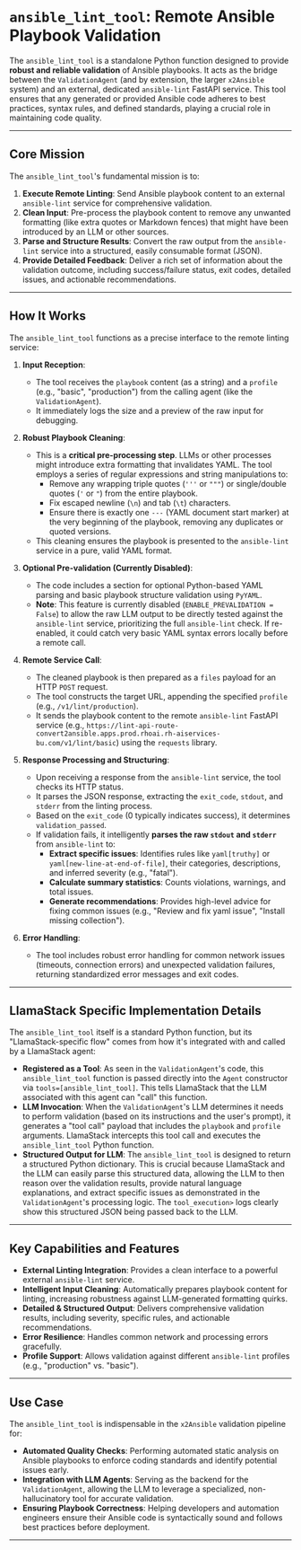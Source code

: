 
# `ansible_lint_tool`: Remote Ansible Playbook Validation

The `ansible_lint_tool` is a standalone Python function designed to provide **robust and reliable validation** of Ansible playbooks. It acts as the bridge between the `ValidationAgent` (and by extension, the larger `x2Ansible` system) and an external, dedicated `ansible-lint` FastAPI service. This tool ensures that any generated or provided Ansible code adheres to best practices, syntax rules, and defined standards, playing a crucial role in maintaining code quality.

---

## Core Mission

The `ansible_lint_tool`'s fundamental mission is to:

1.  **Execute Remote Linting**: Send Ansible playbook content to an external `ansible-lint` service for comprehensive validation.
2.  **Clean Input**: Pre-process the playbook content to remove any unwanted formatting (like extra quotes or Markdown fences) that might have been introduced by an LLM or other sources.
3.  **Parse and Structure Results**: Convert the raw output from the `ansible-lint` service into a structured, easily consumable format (JSON).
4.  **Provide Detailed Feedback**: Deliver a rich set of information about the validation outcome, including success/failure status, exit codes, detailed issues, and actionable recommendations.

---

## How It Works

The `ansible_lint_tool` functions as a precise interface to the remote linting service:

1.  **Input Reception**:
    * The tool receives the `playbook` content (as a string) and a `profile` (e.g., "basic", "production") from the calling agent (like the `ValidationAgent`).
    * It immediately logs the size and a preview of the raw input for debugging.

2.  **Robust Playbook Cleaning**:
    * This is a **critical pre-processing step**. LLMs or other processes might introduce extra formatting that invalidates YAML. The tool employs a series of regular expressions and string manipulations to:
        * Remove any wrapping triple quotes (`'''` or `"""`) or single/double quotes (`'` or `"`) from the entire playbook.
        * Fix escaped newline (`\n`) and tab (`\t`) characters.
        * Ensure there is exactly one `---` (YAML document start marker) at the very beginning of the playbook, removing any duplicates or quoted versions.
    * This cleaning ensures the playbook is presented to the `ansible-lint` service in a pure, valid YAML format.

3.  **Optional Pre-validation (Currently Disabled)**:
    * The code includes a section for optional Python-based YAML parsing and basic playbook structure validation using `PyYAML`.
    * **Note**: This feature is currently disabled (`ENABLE_PREVALIDATION = False`) to allow the raw LLM output to be directly tested against the `ansible-lint` service, prioritizing the full `ansible-lint` check. If re-enabled, it could catch very basic YAML syntax errors locally before a remote call.

4.  **Remote Service Call**:
    * The cleaned playbook is then prepared as a `files` payload for an HTTP `POST` request.
    * The tool constructs the target URL, appending the specified `profile` (e.g., `/v1/lint/production`).
    * It sends the playbook content to the remote `ansible-lint` FastAPI service (e.g., `https://lint-api-route-convert2ansible.apps.prod.rhoai.rh-aiservices-bu.com/v1/lint/basic`) using the `requests` library.

5.  **Response Processing and Structuring**:
    * Upon receiving a response from the `ansible-lint` service, the tool checks its HTTP status.
    * It parses the JSON response, extracting the `exit_code`, `stdout`, and `stderr` from the linting process.
    * Based on the `exit_code` (0 typically indicates success), it determines `validation_passed`.
    * If validation fails, it intelligently **parses the raw `stdout` and `stderr`** from `ansible-lint` to:
        * **Extract specific issues**: Identifies rules like `yaml[truthy]` or `yaml[new-line-at-end-of-file]`, their categories, descriptions, and inferred severity (e.g., "fatal").
        * **Calculate summary statistics**: Counts violations, warnings, and total issues.
        * **Generate recommendations**: Provides high-level advice for fixing common issues (e.g., "Review and fix yaml issue", "Install missing collection").

6.  **Error Handling**:
    * The tool includes robust error handling for common network issues (timeouts, connection errors) and unexpected validation failures, returning standardized error messages and exit codes.

---

## LlamaStack Specific Implementation Details

The `ansible_lint_tool` itself is a standard Python function, but its "LlamaStack-specific flow" comes from how it's integrated with and called by a LlamaStack agent:

* **Registered as a Tool**: As seen in the `ValidationAgent`'s code, this `ansible_lint_tool` function is passed directly into the `Agent` constructor via `tools=[ansible_lint_tool]`. This tells LlamaStack that the LLM associated with this agent can "call" this function.
* **LLM Invocation**: When the `ValidationAgent`'s LLM determines it needs to perform validation (based on its instructions and the user's prompt), it generates a "tool call" payload that includes the `playbook` and `profile` arguments. LlamaStack intercepts this tool call and executes the `ansible_lint_tool` Python function.
* **Structured Output for LLM**: The `ansible_lint_tool` is designed to return a structured Python dictionary. This is crucial because LlamaStack and the LLM can easily parse this structured data, allowing the LLM to then reason over the validation results, provide natural language explanations, and extract specific issues as demonstrated in the `ValidationAgent`'s processing logic. The `tool_execution>` logs clearly show this structured JSON being passed back to the LLM.

---

## Key Capabilities and Features

* **External Linting Integration**: Provides a clean interface to a powerful external `ansible-lint` service.
* **Intelligent Input Cleaning**: Automatically prepares playbook content for linting, increasing robustness against LLM-generated formatting quirks.
* **Detailed & Structured Output**: Delivers comprehensive validation results, including severity, specific rules, and actionable recommendations.
* **Error Resilience**: Handles common network and processing errors gracefully.
* **Profile Support**: Allows validation against different `ansible-lint` profiles (e.g., "production" vs. "basic").

---

## Use Case

The `ansible_lint_tool` is indispensable in the `x2Ansible` validation pipeline for:

* **Automated Quality Checks**: Performing automated static analysis on Ansible playbooks to enforce coding standards and identify potential issues early.
* **Integration with LLM Agents**: Serving as the backend for the `ValidationAgent`, allowing the LLM to leverage a specialized, non-hallucinatory tool for accurate validation.
* **Ensuring Playbook Correctness**: Helping developers and automation engineers ensure their Ansible code is syntactically sound and follows best practices before deployment.

---